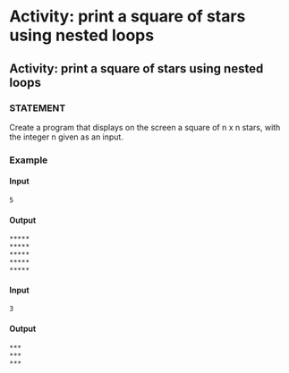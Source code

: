 # Activity: print a square of stars using nested loops

## Activity: print a square of stars using nested loops
### STATEMENT
Create a program that displays on the screen a square of n x n stars, with the integer n given as an input.
### Example
#### Input
    5
#### Output
    *****
    *****
    *****
    *****
    *****
    
#### Input
    3
#### Output
    ***
    ***
    ***
